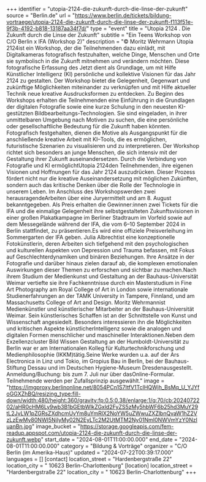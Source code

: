 +++
identifier = "utopia-2124-die-zukunft-durch-die-linse-der-zukunft"
source = "Berlin.de"
url = "https://www.berlin.de/tickets/bildung-vortraege/utopia-2124-die-zukunft-durch-die-linse-der-zukunft-f113f51e-9f3b-4192-b818-13187aa34f7d/"
type = "event"
title = "Utopia 2124 . Die Zukunft durch die Linse der Zukunft"
subtitle = "Ein Teens Workshop von C/O Berlin x IFA (Workshop 2)"
description = "© Moritz Wehrmann
Utopia 2124ist ein Workshop, der die Teilnehmenden dazu einlädt, mit Digitalkameras fotografisch festzuhalten, welche Dinge, Menschen und Orte sie symbolisch in die Zukunft mitnehmen und verändern möchten. Diese fotografische Erfassung des Jetzt dient als Grundlage, um mit Hilfe Künstlicher Intelligenz (KI) persönliche und kollektive Visionen für das Jahr 2124 zu gestalten.
Der Workshop bietet die Gelegenheit, Gegenwart und zukünftige Möglichkeiten miteinander zu verknüpfen und mit Hilfe aktueller Technik neue kreative Ausdrucksformen zu entdecken.
Zu Beginn des Workshops erhalten die Teilnehmenden eine Einführung in die Grundlagen der digitalen Fotografie sowie eine kurze Schulung in den neuesten KI-gestützten Bildbearbeitungs-Technologien. Sie sind eingeladen, in ihrer unmittelbaren Umgebung nach Motiven zu suchen, die eine persönliche oder gesellschaftliche Bedeutung für die Zukunft haben könnten. Fotografisch festgehalten, dienen die Motive als Ausgangspunkt für die anschließende kreative Arbeit mit KI–Tools, die es ermöglichen, futuristische Szenarien zu visualisieren und zu interpretieren.
Der Workshop richtet sich besonders an junge Menschen, die sich intensiv mit der Gestaltung ihrer Zukunft auseinandersetzen. Durch die Verbindung von Fotografie und KI ermöglichtUtopia 2124den Teilnehmenden, ihre eigenen Visionen und Hoffnungen für das Jahr 2124 auszudrücken. Dieser Prozess fördert nicht nur die kreative Auseinandersetzung mit möglichen Zukünften, sondern auch das kritische Denken über die Rolle der Technologie in unserem Leben.
Im Anschluss des Workshopswerden zwei herausragendeArbeiten über eine Juryermittelt und am 8. August bekanntgegeben. Als Preis erhalten die Gewinner:innen zwei Tickets für die IFA und die einmalige Gelegenheit ihre selbstgestalteten Zukunftsvisionen in einer großen Plakatkampagne im Berliner Stadtraum im Vorfeld sowie auf dem Messegelände während der IFA, die vom 6–10 September 2024 in Berlin stattfindet, zu präsentieren.Es wird eine offiziele Preisverleihung im Sommergarten der IFA geben.
Julia Albrechtist eine konzeptionelle Fotokünstlerin, deren Arbeiten sich tiefgehend mit den psychologischen und kulturellen Aspekten von Depression und Trauma befassen, mit Fokus auf Geschlechterdynamiken und binären Beziehungen. Ihre Ansätze in der Fotografie und darüber hinaus zielen darauf ab, die komplexen emotionalen Auswirkungen dieser Themen zu erforschen und sichtbar zu machen.Nach ihrem Studium der Medienkunst und Gestaltung an der Bauhaus-Universität Weimar vertiefte sie ihre Fachkenntnisse durch ein Masterstudium in Fine Art Photography am Royal College of Art in London sowie internationale Studienerfahrungen an der TAMK University in Tampere, Finnland, und am Massachusetts College of Art and Design.
Moritz Wehrmannist Medienkünstler und künstlerischer Mitarbeiter an der Bauhaus-Universität Weimar. Sein künstlerisches Schaffen ist an der Schnittstelle von Kunst und Wissenschaft angesiedelt. Besonders interessieren ihn die Möglichkeiten und kritischen Aspekte künstlicherIntelligenz sowie die analogen und digitalen Formen menschlicher und maschineller Interaktionen.Neben dem Exzellenzcluster Bild Wissen Gestaltung an der Humboldt-Universität zu Berlin war er am Internationalen Kolleg für Kulturtechnikforschung und Medienphilosophie (IKKM)tätig.Seine Werke wurden u.a. auf der Ars Electronica in Linz und Tokio, im Gropius Bau in Berlin, bei der Bauhaus-Stiftung Dessau und im Deutschen Hygiene-Museum Dresdenausgestellt.
Anmeldung/Buchung: bis zum 7. Juli nur über dasOnline-Formular.
Teilnehmende werden per Zufallsprinzip ausgewählt."
image = "https://imgproxy.berlinonline.net/8054PCn1S7ItfV1TcIHQWjh_BsMq_U_YJYfoGGXZhBQ/resizing_type:fill-down/width:480/height:360/gravity:fp:0.5:0.38/enlarge:1/q:70/cb:2024072202/aHR0cHM6Ly9wb3B1bGEtbWlkZGxld2FyZS5zMy5hbWF6b25hd3MuY29tL2JvLW1pZGRsZXdhcmUvYm8uYmRlX2NoYW5uZWwuZXZlbnQvaW1hZ2VzLzEwMy80NWI5NjIyMy02N2EyLTc2M2UtMTM2Ny01NmI0NWVmYzY0NzIuanBn.jpg"
image_bucket = "https://storage.googleapis.com/fem-readup.appspot.com/utopia-2124-die-zukunft-durch-die-linse-der-zukunft.webp"
start_date = "2024-08-01T11:00:00.000"
end_date = "2024-08-01T11:00:00.000"
category = "Bildung & Vorträge"
organizer = "C/O Berlin (im Amerika-Haus)"
updated = "2024-07-22T00:39:17.000"
languages = []
[contact]
location_street = "Hardenbergstraße 22"
location_city = " 10623 Berlin-Charlottenburg"
[location]
location_street = "Hardenbergstraße 22"
location_city = " 10623 Berlin-Charlottenburg"
+++